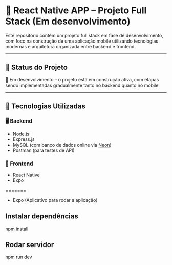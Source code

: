 # 📱 React Native APP – Projeto Full Stack (Em desenvolvimento)

Este repositório contém um projeto full stack em fase de desenvolvimento, com foco na construção de uma aplicação mobile utilizando tecnologias modernas e arquitetura organizada entre backend e frontend.

---

## 🚧 Status do Projeto

🔧 Em desenvolvimento – o projeto está em construção ativa, com etapas sendo implementadas gradualmente tanto no backend quanto no mobile.

---

## 🧰 Tecnologias Utilizadas

### 🖥️ Backend
- Node.js
- Express.js
- MySQL (com banco de dados online via [Neon](https://neon.tech/))
- Postman (para testes de API)

### 📲 Frontend
- React Native
- Expo
  
=======
- Expo (Aplicativo para rodar a aplicação) 

## Instalar dependências
npm install

## Rodar servidor
npm run dev



